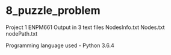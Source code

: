 # 8_puzzle_problem
Project 1 ENPM661
Output in 3 text files
NodesInfo.txt
Nodes.txt
nodePath.txt

Programming language used - Python 3.6.4
